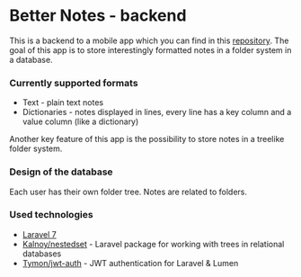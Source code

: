 # Better Notes - backend
This is a backend to a mobile app which you can find in this [repository](https://github.com/Mar-Los/Better_Notes-frontend). The goal of this app is to store interestingly formatted notes in a folder system in a database.

### Currently supported formats
- Text - plain text notes
- Dictionaries - notes displayed in lines, every line has a key column and a value column (like a dictionary)

Another key feature of this app is the possibility to store notes in a treelike folder system.

### Design of the database
Each user has their own folder tree. Notes are related to folders.

### Used technologies
- [Laravel 7](https://laravel.com/)
- [Kalnoy/nestedset](https://github.com/lazychaser/laravel-nestedset) - Laravel package for working with trees in relational databases
- [Tymon/jwt-auth](https://github.com/tymondesigns/jwt-auth) - JWT authentication for Laravel & Lumen
